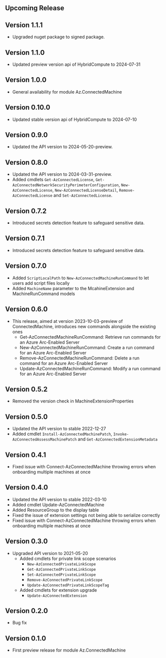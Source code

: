 <!--
    Please leave this section at the top of the change log.

    Changes for the upcoming release should go under the section titled "Upcoming Release", and should adhere to the following format:

    ## Upcoming Release
    * Overview of change #1
        - Additional information about change #1
    * Overview of change #2
        - Additional information about change #2
        - Additional information about change #2
    * Overview of change #3
    * Overview of change #4
        - Additional information about change #4

    ## YYYY.MM.DD - Version X.Y.Z (Previous Release)
    * Overview of change #1
        - Additional information about change #1
-->
## Upcoming Release

## Version 1.1.1
* Upgraded nuget package to signed package.

## Version 1.1.0
* Updated preview version api of HybridCompute to 2024-07-31

## Version 1.0.0
* General availability for module Az.ConnectedMachine

## Version 0.10.0
* Updated stable version api of HybridCompute to 2024-07-10

## Version 0.9.0
* Updated the API version to 2024-05-20-preview.

## Version 0.8.0
* Updated the API version to 2024-03-31-preview.
* Added cmdlets `Get-AzConnectedLicense`, `Get-AzConnectedNetworkSecurityPerimeterConfiguration`, `New-AzConnectedLicense`, `New-AzConnectedLicenseDetail`, `Remove-AzConnectedLicense` and `Set-AzConnectedLicense`.

## Version 0.7.2
* Introduced secrets detection feature to safeguard sensitive data.

## Version 0.7.1
* Introduced secrets detection feature to safeguard sensitive data.

## Version 0.7.0
* Added `ScriptLocalPath` to `New-AzConnectedMachineRunCommand` to let users add script files locally
* Added `MachineName` parameter to the McahineExtension and MachineRunCommand models

## Version 0.6.0
* This release, aimed at version 2023-10-03-preview of ConnectedMachine, introduces new commands alongside the existing ones
    - Get-AzConnectedMachineRunCommand: Retrieve run commands for an Azure Arc-Enabled Server
    - New-AzConnectedMachineRunCommand: Create a run command for an Azure Arc-Enabled Server
    - Remove-AzConnectedMachineRunCommand: Delete a run command for an Azure Arc-Enabled Server
    - Update-AzConnectedMachineRunCommand: Modify a run command for an Azure Arc-Enabled Server

## Version 0.5.2
* Removed the version check in MachineExtensionProperties

## Version 0.5.0
* Updated the API version to stable 2022-12-27
* Added cmdlet `Install-AzConnectedMachinePatch`, `Invoke-AzConnectedAssessMachinePatch` and `Get-AzConnectedExtensionMetadata`

## Version 0.4.1
* Fixed issue with Connect-AzConnectedMachine throwing errors when onboarding multiple machines at once

## Version 0.4.0
* Updated the API version to stable 2022-03-10
* Added cmdlet Update-AzConnectedMachine
* Added ResourceGroup to the display table
* Fixed the issue of extension settings not being able to serialize correctly
* Fixed issue with Connect-AzConnectedMachine throwing errors when onboarding multiple machines at once

## Version 0.3.0
* Upgraded API version to 2021-05-20
    - Added cmdlets for private link scope scenarios
        - `New-AzConnectedPrivateLinkScope`
        - `Get-AzConnectedPrivateLinkScope`
        - `Set-AzConnectedPrivateLinkScope`
        - `Remove-AzConnectedPrivateLinkScope`
        - `Update-AzConnectedPrivateLinkScopeTag`
    - Added cmdlets for extension upgrade
        - `Update-AzConnectedExtension`

## Version 0.2.0
* Bug fix

## Version 0.1.0
* First preview release for module Az.ConnectedMachine
